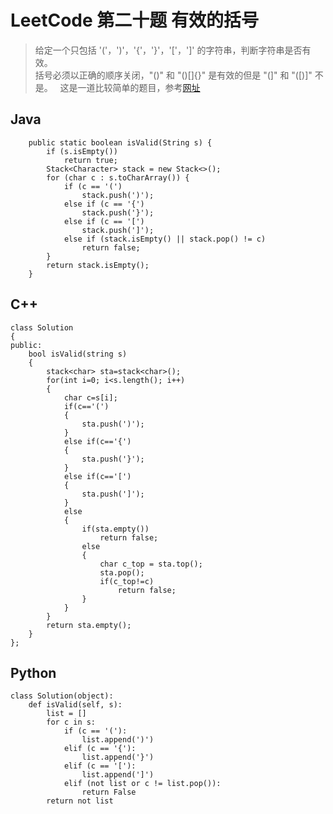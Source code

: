 # LeetCode 第二十题 有效的括号
> 给定一个只包括 '('，')'，'{'，'}'，'['，']' 的字符串，判断字符串是否有效。  
> 括号必须以正确的顺序关闭，"()" 和 "()[]{}" 是有效的但是 "(]" 和 "([)]" 不是。  
这是一道比较简单的题目，参考[网址](https://leetcode.com/problems/valid-parentheses/discuss/9178/Short-java-solution)
## Java
```
	public static boolean isValid(String s) {
		if (s.isEmpty())
			return true;
		Stack<Character> stack = new Stack<>();
		for (char c : s.toCharArray()) {
			if (c == '(')
				stack.push(')');
			else if (c == '{')
				stack.push('}');
			else if (c == '[')
				stack.push(']');
			else if (stack.isEmpty() || stack.pop() != c)
				return false;
		}
		return stack.isEmpty();
	}
```
## C++
```
class Solution
{
public:
    bool isValid(string s)
    {
        stack<char> sta=stack<char>();
        for(int i=0; i<s.length(); i++)
        {
            char c=s[i];
            if(c=='(')
            {
                sta.push(')');
            }
            else if(c=='{')
            {
                sta.push('}');
            }
            else if(c=='[')
            {
                sta.push(']');
            }
            else
            {
                if(sta.empty())
                    return false;
                else
                {
                    char c_top = sta.top();
                    sta.pop();
                    if(c_top!=c)
                        return false;
                }
            }
        }
        return sta.empty();
    }
};
```
## Python 
```
class Solution(object):
    def isValid(self, s):
        list = []
        for c in s:
            if (c == '('):
                list.append(')')
            elif (c == '{'):
                list.append('}')
            elif (c == '['):
                list.append(']')
            elif (not list or c != list.pop()):
                return False
        return not list

```
